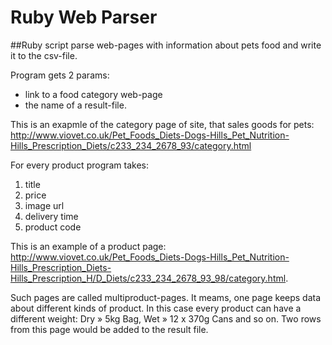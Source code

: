 # Ruby Web Parser
##Ruby script parse web-pages with information about pets food and write it to the csv-file. 

Program gets 2 params:
 
- link to a food category web-page 
- the name of a result-file.

This is an exapmle of the category page of site, that sales goods for pets: http://www.viovet.co.uk/Pet_Foods_Diets-Dogs-Hills_Pet_Nutrition-Hills_Prescription_Diets/c233_234_2678_93/category.html

For every product program takes:

1. title
2. price
3. image url
4. delivery time
5. product code

This is an example of a product page: http://www.viovet.co.uk/Pet_Foods_Diets-Dogs-Hills_Pet_Nutrition-Hills_Prescription_Diets-Hills_Prescription_H/D_Diets/c233_234_2678_93_98/category.html.
 
Such pages are called multiproduct-pages. It meams, one page keeps data about different kinds of product. In this case every product can have a different weight: Dry » 5kg Bag, Wet » 12 x 370g Cans and so on. Two rows from this page would be added to the result file.

